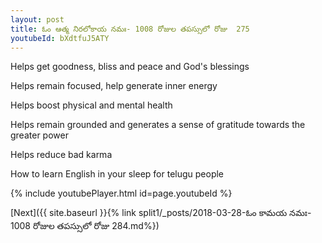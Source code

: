 ```yaml
---
layout: post
title: ఓం ఆత్మ నిరలోకాయ నమః- 1008 రోజుల తపస్సులో రోజు  275
youtubeId: bXdtfuJ5ATY
---
```

 
 
Helps get goodness, bliss and peace and God's blessings
 
Helps remain focused, help generate inner energy 
 
Helps boost physical and mental health 
 
Helps remain grounded and generates a sense of gratitude towards the greater power 
 
Helps reduce bad karma
 
How to learn English in your sleep for telugu people
 
 
 
 


{% include youtubePlayer.html id=page.youtubeId %}
 
[Next]({{ site.baseurl }}{% link split1/_posts/2018-03-28-ఓం కామయ నమః- 1008 రోజుల తపస్సులో రోజు  284.md%})
 
